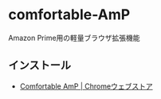 # comfortable-AmP
Amazon Prime用の軽量ブラウザ拡張機能

## インストール

- [Comfortable AmP | Chromeウェブストア](https://chrome.google.com/webstore/detail/comfortable-amp/ccmhocjpnododbmnafdcmcikjaagmcee?hl=ja)
